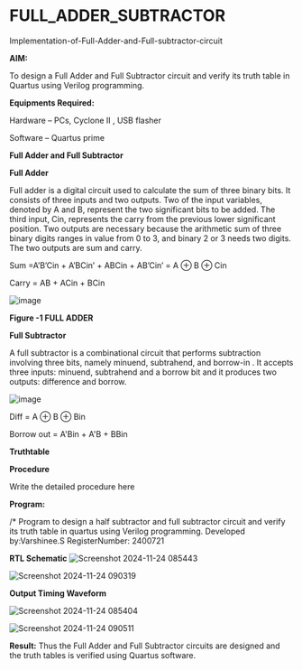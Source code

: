 # FULL_ADDER_SUBTRACTOR

Implementation-of-Full-Adder-and-Full-subtractor-circuit

**AIM:**

To design a Full Adder and Full Subtractor circuit and verify its truth table in Quartus using Verilog programming.

**Equipments Required:**

Hardware – PCs, Cyclone II , USB flasher

Software – Quartus prime

**Full Adder and Full Subtractor**

**Full Adder**

Full adder is a digital circuit used to calculate the sum of three binary bits. It consists of three inputs and two outputs. Two of the input variables, denoted by A and B, represent the two significant bits to be added. The third input, Cin, represents the carry from the previous lower significant position. Two outputs are necessary because the arithmetic sum of three binary digits ranges in value from 0 to 3, and binary 2 or 3 needs two digits. The two outputs are sum and carry.

Sum =A’B’Cin + A’BCin’ + ABCin + AB’Cin’ = A ⊕ B ⊕ Cin 

Carry = AB + ACin + BCin

![image](https://github.com/naavaneetha/FULL_ADDER_SUBTRACTOR/assets/154305477/0f30ba51-5ffb-4198-845f-18e054f675e7)

**Figure -1 FULL ADDER**

**Full Subtractor**

A full subtractor is a combinational circuit that performs subtraction involving three bits, namely minuend, subtrahend, and borrow-in . It accepts three inputs: minuend, subtrahend and a borrow bit and it produces two outputs: difference and borrow.

![image](https://github.com/naavaneetha/FULL_ADDER_SUBTRACTOR/assets/154305477/02b24f51-ab51-4304-9ad6-7b81ffc1ead5)

Diff = A ⊕ B ⊕ Bin 

Borrow out = A'Bin + A'B + BBin

**Truthtable**

**Procedure**

Write the detailed procedure here

**Program:**

/* Program to design a half subtractor and full subtractor circuit and verify its truth table in quartus using Verilog programming. 
Developed by:Varshinee.S
RegisterNumber: 2400721

**RTL Schematic**
![Screenshot 2024-11-24 085443](https://github.com/user-attachments/assets/dd765bd3-0b77-4240-9c13-edd027731883)

![Screenshot 2024-11-24 090319](https://github.com/user-attachments/assets/32b9dd9f-1a1c-4adb-8760-320cce2ea553)

**Output Timing Waveform**

![Screenshot 2024-11-24 085404](https://github.com/user-attachments/assets/ec4d97a2-6e30-4801-b4ca-0488a5c63f1c)


![Screenshot 2024-11-24 090511](https://github.com/user-attachments/assets/14600988-541d-4466-87fa-3f356078a9ca)

**Result:**
Thus the Full Adder and Full Subtractor circuits are designed and the truth tables is verified using Quartus software.



